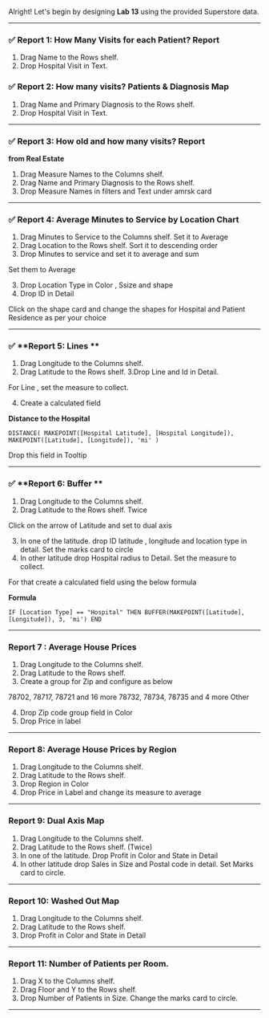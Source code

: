Alright! Let's begin by designing **Lab 13** using the provided Superstore data.



---

### ✅ **Report 1: How Many Visits for each Patient? Report**


1. Drag Name to the Rows shelf.
3. Drop Hospital Visit in Text.



### ✅ **Report 2: How many visits? Patients & Diagnosis Map**

1. Drag Name and Primary Diagnosis to the Rows shelf.
3. Drop Hospital Visit in Text.


---

### ✅ **Report 3: How old and how many visits? Report**

**from Real Estate**

1. Drag Measure Names to the Columns shelf.
2. Drag Name and Primary Diagnosis to the Rows shelf.
3. Drop Measure Names in filters and Text under amrsk card


---

### ✅ **Report 4: Average Minutes to Service by Location Chart**


1. Drag Minutes to Service to the Columns shelf. Set it to Average
2. Drag Location to the Rows shelf. Sort it to descending order
3. Drop Minutes to service and set it to average and sum

Set them to Average

3. Drop Location Type in Color , Ssize and shape
4. Drop ID in Detail

Click on the shape card and change the shapes for Hospital and Patient Residence as per your choice

----

### ✅ **Report 5: Lines **

1. Drag Longitude to the Columns shelf.
2. Drag Latitude to the Rows shelf.
3.Drop Line and Id in Detail.

For Line , set the measure to collect.

4. Create a calculated field 

**Distance to the Hospital**

`
DISTANCE(
    MAKEPOINT([Hospital Latitude], [Hospital Longitude]),
    MAKEPOINT([Latitude], [Longitude]),
    'mi'
)
`


Drop this field in Tooltip



-----

### ✅ **Report 6: Buffer **

1. Drag Longitude to the Columns shelf.
2. Drag Latitude to the Rows shelf. Twice

Click on the arrow of Latitude and set to dual axis

3. In one of the latitude. drop ID latitude , longitude and location type in detail. Set the marks card to circle
4. In other latitude drop Hospital radius to Detail. Set the measure to collect.

For that create a calculated field using the below formula

**Formula**

`IF [Location Type] == "Hospital"
THEN BUFFER(MAKEPOINT([Latitude], [Longitude]), 3, 'mi')
END`

--------

### Report 7 : Average House Prices

1. Drag Longitude to the Columns shelf.
2. Drag Latitude to the Rows shelf. 
3. Create a group for Zip and configure as below

78702, 78717, 78721 and 16 more
78732, 78734, 78735 and 4 more
Other

4. Drop Zip code group field in Color
5. Drop Price in label


-----------------
### Report 8:  Average House Prices by Region


1. Drag Longitude to the Columns shelf.
2. Drag Latitude to the Rows shelf. 
3. Drop Region in Color
4. Drop Price in Label and change its measure to average


--------

### Report 9:  Dual Axis Map


1. Drag Longitude to the Columns shelf.
2. Drag Latitude to the Rows shelf.  (Twice)
3. In one of the latitude. Drop Profit in Color and State in Detail
4. In other latitude drop Sales in Size and Postal code in detail. Set Marks card to circle.

----------

### Report 10: Washed Out Map

1. Drag Longitude to the Columns shelf.
2. Drag Latitude to the Rows shelf. 
3. Drop Profit in Color and State in Detail


-------------
### Report 11: Number of Patients per Room.
1. Drag X to the Columns shelf.
2. Drag Floor and Y to the Rows shelf. 
3. Drop Number of Patients in Size. Change the marks card to circle.

----------

